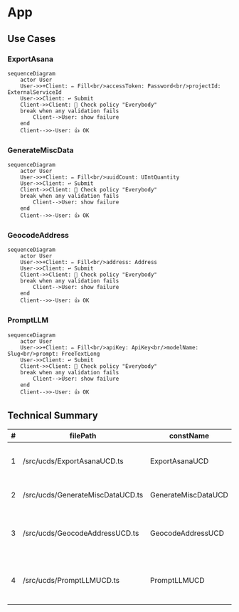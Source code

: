 <!---
    All this code has been auto generated.
    DO NOT EDIT.
    Or be prepared to see all your changes erased at the next generation.
-->

# App

## Use Cases

### ExportAsana

```mermaid
sequenceDiagram
    actor User
    User->>+Client: ✏️ Fill<br/>accessToken: Password<br/>projectId: ExternalServiceId
    User->>Client: ↩️ Submit
    Client->>Client: 🔐 Check policy "Everybody"
    break when any validation fails
        Client-->User: show failure
    end
    Client-->>-User: 👍 OK
```

### GenerateMiscData

```mermaid
sequenceDiagram
    actor User
    User->>+Client: ✏️ Fill<br/>uuidCount: UIntQuantity
    User->>Client: ↩️ Submit
    Client->>Client: 🔐 Check policy "Everybody"
    break when any validation fails
        Client-->User: show failure
    end
    Client-->>-User: 👍 OK
```

### GeocodeAddress

```mermaid
sequenceDiagram
    actor User
    User->>+Client: ✏️ Fill<br/>address: Address
    User->>Client: ↩️ Submit
    Client->>Client: 🔐 Check policy "Everybody"
    break when any validation fails
        Client-->User: show failure
    end
    Client-->>-User: 👍 OK
```

### PromptLLM

```mermaid
sequenceDiagram
    actor User
    User->>+Client: ✏️ Fill<br/>apiKey: ApiKey<br/>modelName: Slug<br/>prompt: FreeTextLong
    User->>Client: ↩️ Submit
    Client->>Client: 🔐 Check policy "Everybody"
    break when any validation fails
        Client-->User: show failure
    end
    Client-->>-User: 👍 OK
```

## Technical Summary

|#|filePath|constName|metadataName|metadataAction|metadataBeta|metadataIcon|metadataNew|metadataSensitive|externalImports|internalImports|ioI|ioIFields|ioOPI0|ioOPI0Fields|ioOPI1|ioOPI1Fields|lifecycleClientPolicy|lifecycleServerPolicy|
|---|---|---|---|---|---|---|---|---|---|---|---|---|---|---|---|---|---|---|
|1|/src/ucds/ExportAsanaUCD.ts|ExportAsanaUCD|ExportAsana|Create||rotate|||inversify<br>libmodulor|../manifest.js|ExportAsanaInput|accessToken: UCInputFieldValue&#60;Password&#62;<br>projectId: UCInputFieldValue&#60;ExternalServiceId&#62;|||||Everybody||
|2|/src/ucds/GenerateMiscDataUCD.ts|GenerateMiscDataUCD|GenerateMiscData|Create||gear|||inversify<br>libmodulor|../manifest.js|GenerateMiscDataInput|uuidCount: UCInputFieldValue&#60;UIntQuantity&#62;|GenerateMiscDataOPI0|label: FreeTextShort<br>value: FreeTextShort<br>id: UUID|GenerateMiscDataOPI1|value: UUID<br>id: UUID|Everybody||
|3|/src/ucds/GeocodeAddressUCD.ts|GeocodeAddressUCD|GeocodeAddress|Create||gear|||inversify<br>libmodulor|../lib/geocoding/GeocodingManager.js<br>../manifest.js|GeocodeAddressInput|address: UCInputFieldValue&#60;Address&#62;|GeocodeAddressOPI0|geolocation: UCOPIValue&#60;Geolocation&#62;<br>googleMapsURL: UCOPIValue&#60;URL&#62;<br>id: UUID|||Everybody||
|4|/src/ucds/PromptLLMUCD.ts|PromptLLMUCD|PromptLLM|Create||gear|||inversify<br>libmodulor|../manifest.js|PromptLLMInput|apiKey: UCInputFieldValue&#60;ApiKey&#62;<br>modelName: UCInputFieldValue&#60;Slug&#62;<br>prompt: UCInputFieldValue&#60;FreeTextLong&#62;|PromptLLMOPI0|res: FreeTextLong<br>id: UUID|||Everybody||
